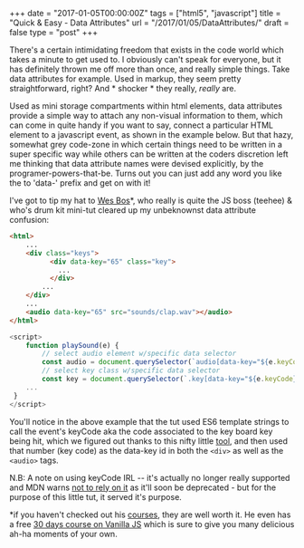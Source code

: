 +++
date = "2017-01-05T00:00:00Z"
tags = ["html5", "javascript"]
title = "Quick & Easy - Data Attributes"
url = "/2017/01/05/DataAttributes/"
draft = false
type = "post"
+++

There's a certain intimidating freedom that exists in the code world which takes a minute to get used to. I obviously can't speak for everyone, but it has definitely thrown me off more than once, and really simple things. Take data attributes for example. Used in markup, they seem pretty straightforward, right? And * shocker * they really, _really_ are.

Used as mini storage compartments within html elements,  data attributes provide a simple way to attach any non-visual information to them,  which can come in quite handy if you want to say, connect a particular HTML element to a javascript event, as shown in the example below. But that hazy, somewhat grey code-zone in which certain things need to be written in a super specific way while others can be written at the coders discretion left me thinking that data attribute names were devised explicitly, by the programer-powers-that-be. Turns out you can just add any word you like the to 'data-' prefix and get on with it!

I've got to tip my hat to [Wes Bos](http://wesbos.com/)*, who really is quite the JS boss (teehee) & who's drum kit mini-tut cleared up my unbeknownst data attribute confusion:

```html
<html>
    ...
    <div class="keys">
          <div data-key="65" class="key">
            ...
          </div>
    	...
    </div>
    ...
    <audio data-key="65" src="sounds/clap.wav"></audio>
</html>
```
```javascript
<script>
    function playSound(e) {
        // select audio element w/specific data selector
        const audio = document.querySelector(`audio[data-key="${e.keyCode}"]`);
        // select key class w/specific data selector
        const key = document.querySelector(`.key[data-key="${e.keyCode}"]`);
    ...
 }
</script>
```

You'll notice in the above example that the tut used ES6 template strings to call the event's keyCode aka the code associated to the key board key being hit, which we figured out thanks to this nifty little [tool](http://keycode.info/), and then used that number (key code) as the data-key id in both the ```<div>``` as well as the ```<audio>``` tags.  

N.B: A note on using keyCode IRL -- it's actually no longer really supported and MDN warns [not to rely on it](https://developer.mozilla.org/en-US/docs/Web/API/KeyboardEvent/keyCode) as it'll soon be deprecated - but for the purpose of this little tut, it served it's purpose.

*if you haven't checked out his [courses](http://wesbos.com/courses/), they are well worth it. He even has a free [30 days course on Vanilla JS](http://wesbos.com/javascript30/) which is sure to give you many delicious ah-ha moments of your own.
